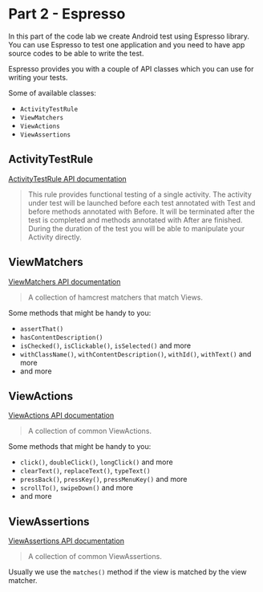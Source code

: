 # Part 2 - Espresso

In this part of the code lab we create Android test using Espresso library. You can use Espresso to test one application and you need to have app source codes to be able to write the test.

Espresso provides you with a couple of API classes which you can use for writing your tests.

Some of available classes:

* `ActivityTestRule`
* `ViewMatchers`
* `ViewActions`
* `ViewAssertions`

## ActivityTestRule

[ActivityTestRule API documentation](https://developer.android.com/reference/android/support/test/rule/ActivityTestRule.html)

> This rule provides functional testing of a single activity. The activity under test will be launched before each test annotated with Test and before methods annotated with Before. It will be terminated after the test is completed and methods annotated with After are finished. During the duration of the test you will be able to manipulate your Activity directly.

## ViewMatchers

[ViewMatchers API documentation](https://developer.android.com/reference/android/support/test/espresso/matcher/ViewMatchers.html)

> A collection of hamcrest matchers that match Views.

Some methods that might be handy to you:

* `assertThat()`
* `hasContentDescription()`
* `isChecked()`, `isClickable()`, `isSelected()` and more
* `withClassName()`, `withContentDescription()`, `withId()`, `withText()` and more
* and more

## ViewActions

[ViewActions API documentation](https://developer.android.com/reference/android/support/test/espresso/action/ViewActions.html)

> A collection of common ViewActions.
  
Some methods that might be handy to you:

* `click()`, `doubleClick()`, `longClick()` and more
* `clearText()`, `replaceText()`, `typeText()`
* `pressBack()`, `pressKey()`, `pressMenuKey()` and more
* `scrollTo()`, `swipeDown()` and more
* and more

## ViewAssertions
 
[ViewAssertions API documentation](https://developer.android.com/reference/android/support/test/espresso/assertion/ViewAssertions.html)
 
> A collection of common ViewAssertions.

Usually we use the `matches()` method if the view is matched by the view matcher.